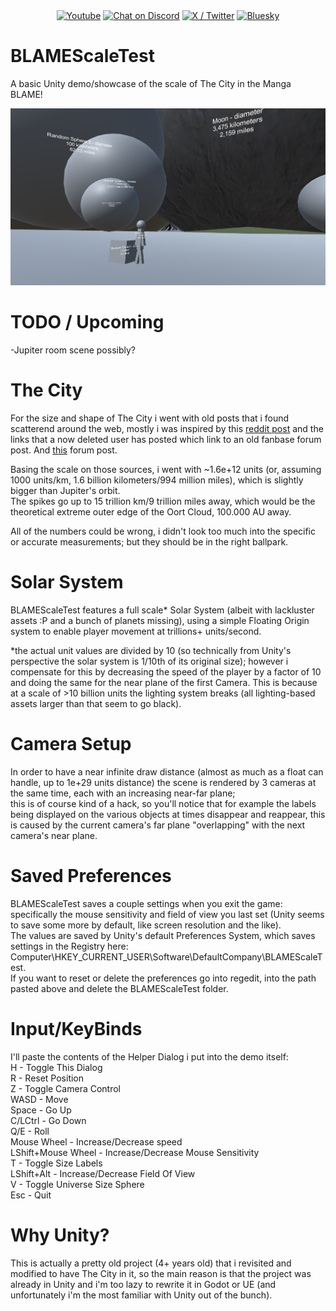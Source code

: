 <div align="center">
  <a href="https://www.youtube.com/@EnKhayzo">
        <img src="https://img.shields.io/youtube/channel/subscribers/UCsQQB2f90XGFyr_qtNikbCw?logoColor=red&logo=youtube&style=for-the-badge"
            alt="Youtube"></a>
  <a href="https://discord.gg/nZDkBDbHjU">
        <img src="https://img.shields.io/discord/1324804381610213407?color=blue&labelColor=555555&label=&logo=discord&style=for-the-badge"
            alt="Chat on Discord"></a>
  <a href="https://x.com/EnKhayzo">
        <img src="https://img.shields.io/twitter/follow/EnKhayzo?logo=x&logoColor=black&style=for-the-badge"
            alt="X / Twitter"></a>
  <a href="https://bsky.app/profile/enkhayzo.bsky.social">
        <img src="https://img.shields.io/badge/-Bluesky-3686f7?logo=icloud&logoColor=white&style=for-the-badge"
            alt="Bluesky"></a>
</div>

# BLAMEScaleTest
A basic Unity demo/showcase of the scale of The City in the Manga BLAME!

<div align="center">
        <img src=".github/images/preview.png?raw=true"
            alt="Youtube">
</div>

# TODO / Upcoming
-Jupiter room scene possibly?

# The City
For the size and shape of The City i went with old posts that i found scatterend around the web, mostly i was inspired by this [reddit post](https://www.reddit.com/r/Netsphere/comments/5myc28/the_size_of_the_city/) and the links that a now deleted user has posted which link to an old fanbase forum post. And [this](https://forums.spacebattles.com/threads/please-explain-the-city-blame-to-me.529507/) forum post.

Basing the scale on those sources, i went with ~1.6e+12 units (or, assuming 1000 units/km, 1.6 billion kilometers/994 million miles), which is slightly bigger than Jupiter's orbit.\
The spikes go up to 15 trillion km/9 trillion miles away, which would be the theoretical extreme outer edge of the Oort Cloud, 100.000 AU away.

All of the numbers could be wrong, i didn't look too much into the specific or accurate measurements; but they should be in the right ballpark.

# Solar System
BLAMEScaleTest features a full scale* Solar System (albeit with lackluster assets :P and a bunch of planets missing), using a simple Floating Origin system to enable player movement at trillions+ units/second.

*the actual unit values are divided by 10 (so technically from Unity's perspective the solar system is 1/10th of its original size); however i compensate for this by decreasing the speed of the player by a factor of 10 and doing the same for the near plane of the first Camera. This is because at a scale of >10 billion units the lighting system breaks (all lighting-based assets larger than that seem to go black).

# Camera Setup
In order to have a near infinite draw distance (almost as much as a float can handle, up to 1e+29 units distance) the scene is rendered by 3 cameras at the same time, each with an increasing near-far plane;\
this is of course kind of a hack, so you'll notice that for example the labels being displayed on the various objects at times disappear and reappear, this is caused by the current camera's far plane "overlapping" with the next camera's near plane.

# Saved Preferences
BLAMEScaleTest saves a couple settings when you exit the game: specifically the mouse sensitivity and field of view you last set (Unity seems to save some more by default, like screen resolution and the like).\
The values are saved by Unity's default Preferences System, which saves settings in the Registry here: Computer\HKEY_CURRENT_USER\Software\DefaultCompany\BLAMEScaleTest.\
If you want to reset or delete the preferences go into regedit, into the path pasted above and delete the BLAMEScaleTest folder.

# Input/KeyBinds
I'll paste the contents of the Helper Dialog i put into the demo itself:\
H - Toggle This Dialog\
R - Reset Position\
Z - Toggle Camera Control\
WASD - Move\
Space - Go Up\
C/LCtrl - Go Down\
Q/E - Roll\
Mouse Wheel - Increase/Decrease speed\
LShift+Mouse Wheel - Increase/Decrease Mouse Sensitivity\
T - Toggle Size Labels\
LShift+Alt - Increase/Decrease Field Of View\
V - Toggle Universe Size Sphere\
Esc - Quit

# Why Unity?
This is actually a pretty old project (4+ years old) that i revisited and modified to have The City in it, so the main reason is that the project was already in Unity and i'm too lazy to rewrite it in Godot or UE (and unfortunately i'm the most familiar with Unity out of the bunch).
